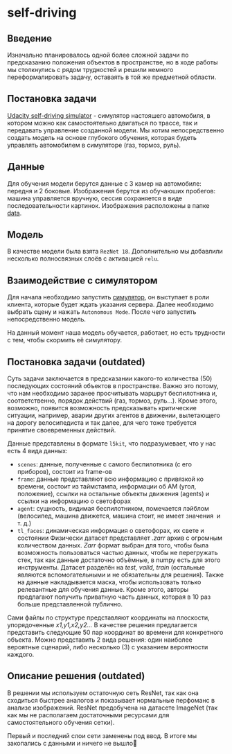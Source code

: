 # self-driving
## Введение
Изначально планировалось одной более сложной задачи по предсказанию положения объектов в пространстве, но в ходе работы мы столкнулись с рядом трудностей и решили немного переформалировать задачу, оставаять в той же предметной области.

## Постановка задачи
[Udacity self-driving simulator](https://github.com/udacity/self-driving-car-sim) - симулятор настояшего автомобиля, в котором можно как самостоятельно двигаться по трассе, так и передавать управление созданной модели. Мы хотим непосредственно создать модель на основе глубокого обучения, которая будеть управлять автомобилем в симуляторе (газ, тормоз, руль).


## Данные
Для обучения модели берутся данные с 3 камер на автомобиле: передня и 2 боковые. Изображения берутся из обучаюших пробегов: машина управляется вручную, сессия сохраняется в виде последовательности картинок. Изображения расположены в папке [data](data).

## Модель
В качестве модели была взята `RezNet 18`. Дополнительно мы добавлили несколько полносвязных слоёв с активацией `relu`.


## Взаимодействие с симулятором

Для начала необходимо запустить [симулятор](https://github.com/udacity/self-driving-car-sim), он выступает в роли клиента, которые будет ждать указания сервера. Далее необходимо выбрать сцену и нажать `Autonomous Mode`. После чего запустить непосредственно модель.

На данный момент наша модель обучается, работает, но есть трудности с тем, чтобы скормить её симулятору.

## Постановка задачи (outdated)
Суть задачи заключается в предсказании какого-то количества (50) последующих состояний объектов в пространстве. Важно это потому, что нам необходимо заранее просчитывать маршрут беспилотника и, соответственно, порядок действий (газ, тормоз, руль…). Кроме этого, возможно, появится возможность предсказывать критические ситуации, например, аварии других агентов в движении, вылетающего на дорогу велосипедиста и так далее, для чего тоже требуется принятие своевременных действий.

Данные представлены в формате `l5kit`, что подразумевает, что у нас есть 4 вида данных:
 - `scenes`: данные, полученные с самого беспилотника (с его приборов), состоит из frame-ов
 - `frame`: данные представляют всю информацию с привязкой ко времени, состоит из таймстампа, информации об АМ (угол, положение), ссылки на остальные объекты движения (agents) и ссылки на информацию о светофорах
 - `agent`: сущность, видимая беспилотником, помечается лэйблом (велосипед, машина движется, машина стоит, не имеет значения  и т. д.)
 - `tl_faces`: динамическая информация о светофорах, их свете и состоянии
Физически датасет представляет _.zarr_ архив с огромным количеством данных. _Zarr_ формат выбран для того, чтобы была возможность пользоваться частью данных, чтобы не перегружать стек, так как данные достаточно объёмные, в numpy есть для этого инструменты. Датасет разделён на _test, valid, train_ (остальные являются вспомогательными и не обязательны для решения). Также на данные накладывается маска, чтобы использовать только релевантные для обучения данные. Кроме этого, авторы предлагают получить приватную часть данных, которая в 10 раз больше представленной публично. 

Сами файлы по структуре представляют координаты на плоскости, упорядоченные _x1,y1,x2,y2…_ В качестве решения предлагается представить следующие 50 пар координат во времени для конкретного объекта. Можно представить 2 вида решения: один наиболее вероятные сценарий, либо несколько (3) с указанием вероятности каждого.

## Описание решения (outdated)

В решении мы используем остаточную сеть ResNet, так как она сходиться быстрее аналогов и показывает нормальные перфоманс в анализе изображений. ResNet предобученa на датасете ImageNet (так как мы не располагаем достаточными ресурсами для самостоятельного обучения сетки).

Первый и последний слои сети заменены под ввод. В итоге мы закопались с данными и ничего не вышло🥲
